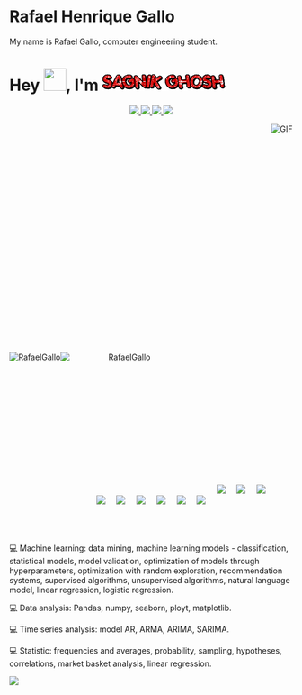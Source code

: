 # Rafael Henrique Gallo


My name is Rafael Gallo, computer engineering student.

<h1>Hey <img src="https://media.giphy.com/media/hvRJCLFzcasrR4ia7z/giphy.gif" height="40px" width="40px">, I'm <img src="https://github.com/sagnikghoshcr7/images/blob/master/Profile%20Readme/My%20Name%20Gif.gif" height="30px" width="220px"></h1>
<p align="middle">
<a href="https://www.linkedin.com/in/rafael-gallo-986a73150/">
<img src="https://img.shields.io/badge/Linkedin-blue?style=flat&logo=linkedin&labelColor=blue">
</a>
<a href="mailto:rafaelhenriquegallo@gmail.com?subject=Hello%20Sagnik,%20From%20Github">
<img src="https://img.shields.io/badge/-Gmail-%23db483b?style=flat&logo=Gmail&labelColor=red&logoColor=white">
</a>
<a href="https://www.instagram.com/gallorafael_/">
<img src="https://img.shields.io/badge/-Instagram-%230d8bf1?style=flat&logo=Instagram&logoColor=white">
</a>
<a href="https://www.origin.com/bra/pt-br/profile/achievements">
<img src="https://img.shields.io/badge/-Origin-%23E4405F?style=flat&logo=Origin&logoColor=white">
</a>
</p>
<div>
<img align="right" alt="GIF" height="300px" src="https://tenor.com/view/coded-data-numbers-encryption-hack-gif-17648403.gif"/>
</div>

<!-- <div>
[<img src="https://now-playing-vmk56a653q0yly06o3lmgi3g0.vercel.app/api/spotify-playing" alt="Sagnik Spotify Playing" width="350" />](https://open.spotify.com/playlist/6DDPsthhJTWi0Tnes8kXFo)
</div> -->


<br />
<br />
<br />
<br />
<br />
<br />
<br />
<br />
<br />
<br />
<br />
<br />
<br />
<br />
<br />

<div>
</a>
</a>
</div>

<br />
<br />
<br />

<div>
</a>
</div>

<br />

<div>
<br />
<br />
<br />
<br />
<p align="center">
<img align="left" height="230" src="https://github-readme-stats.vercel.app/api?username=RafaelGallo&theme=onedark" alt="RafaelGallo"/> 
<img align="left" height="240" width="230" src="https://github-readme-stats.vercel.app/api/top-langs/?username=RafaelGallo&hide=css&theme=nord" alt="RafaelGallo" />
</p>
</div>

<br />
<br />
<br />
<br />
<br />
<br />
<br />
<br />
<br />
<br />
<br />
<br />
<br />

<p align="center">
  <img src="https://img.shields.io/badge/-Python-black?style=for-the-badge&logo=Python" />&nbsp;&nbsp;&nbsp;&nbsp;
  <img src="https://img.shields.io/badge/-Flask-black?style=for-the-badge&logo=flask" />&nbsp;&nbsp;&nbsp;&nbsp;
  <img src="https://img.shields.io/badge/-R-black?style=for-the-badge&logo=R&logoColor=007afb" />
  <br/>
  <img src="https://img.shields.io/badge/-C-black?style=for-the-badge&logo=C" />&nbsp;&nbsp;&nbsp;&nbsp;
  <img src="https://img.shields.io/badge/-HTML5-E34F26?style=for-the-badge&logo=html5&logoColor=white" />&nbsp;&nbsp;&nbsp;&nbsp;
  <img src="https://img.shields.io/badge/-CSS3-1572B6?style=for-the-badge&logo=css3" />&nbsp;&nbsp;&nbsp;&nbsp;
  <img src="https://img.shields.io/badge/-MongoDB-black?style=for-the-badge&logo=mongodb" />&nbsp;&nbsp;&nbsp;&nbsp;
  <img src="https://img.shields.io/badge/-Git-black?style=for-the-badge&logo=git" />&nbsp;&nbsp;&nbsp;&nbsp;
  <img src="https://img.shields.io/badge/-GitHub-181717?style=for-the-badge&logo=github" />
  <br/>
  <br/>
  <br/>
  <br/>
</p>


💻 Machine learning: data mining, machine learning models - classification, statistical models, model validation, optimization of models through hyperparameters, optimization with random exploration, recommendation systems, supervised algorithms, unsupervised algorithms, natural language model, linear regression, logistic regression.

💻 Data analysis: Pandas, numpy, seaborn, ployt, matplotlib.

💻 Time series analysis: model AR, ARMA, ARIMA, SARIMA.

💻 Statistic: frequencies and averages, probability, sampling, hypotheses, correlations, market basket analysis, linear regression.


<img src ="https://tenor.com/view/coded-data-numbers-encryption-hack-gif-17648403.gif"/>

